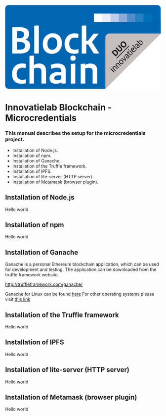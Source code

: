 <p align="center">
    <img src="innovatielab.png"/>    
</p>
<p align="center">
    <h1>Innovatielab Blockchain - Microcredentials</h1>
</p>

<h3>This manual describes the setup for the microcredentials project.</h3>
<ul>
    <li>Installation of Node.js.</li>
    <li>Installation of npm.</li>
    <li>Installation of Ganache.</li>
    <li>Installation of the Truffle framework.</li>
    <li>Installation of IPFS.</li>
    <li>Installation of lite-server (HTTP server).</li>
    <li>Installation of Metamask (browser plugin).</li>
</ul>
<p></p>
<h2>Installation of Node.js</h2>
Hello world
<p></p>

<h2>Installation of npm</h2>
Hello world
<p></p>

<h2>Installation of Ganache</h2>
Ganache is a personal Ethereum blockchain application, which can be used for development and testing. The application can be downloaded from the truffle 
framework website.<br/> <p></p>
<a href="http://truffleframework.com/ganache/">http://truffleframework.com/ganache/</a><br/><p></p>
Ganache for Linux can be found <a href="https://github.com/trufflesuite/ganache/releases/download/v1.0.2/ganache-1.0.2-x86_64.AppImage">here</a> 
For other operating systems please visit <a href="https://github.com/trufflesuite/ganache/releases">this link</a>
<p></p>

<h2>Installation of the Truffle framework</h2>
Hello world
<p></p>

<h2>Installation of IPFS</h2>
Hello world
<p></p>

<h2>Installation of lite-server (HTTP server)</h2>
Hello world
<p></p>

<h2>Installation of Metamask (browser plugin)</h2>
Hello world
<p></p>
